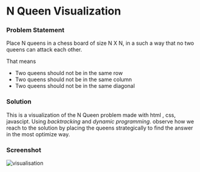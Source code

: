 # N Queen Visualization  

### Problem Statement  

Place N  queens in a chess board of size N X N, in a such a way that no two queens can attack each other.

That means  

- Two queens should not be in the same row  
- Two queens should not be in the same column  
- Two queens should not be in the same diagonal  

### Solution  

This is a visualization of the N Queen problem made with html , css, javascipt. Using *backtracking* and *dynamic programming*. observe how we reach to the solution by placing the queens strategically to find the answer in the most optimize way.

### Screenshot
![visualisation](https://github.com/Tushargupta12345/N-Queen-Visualizer/assets/123641269/854f55ed-7ce7-4909-990e-05b6fb4fc6bd)

